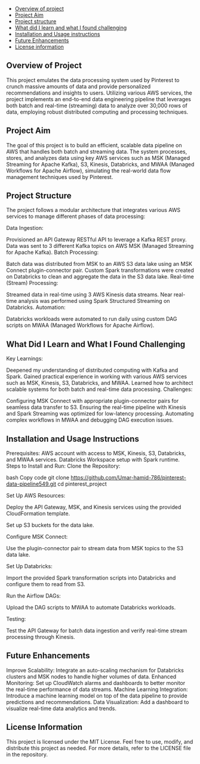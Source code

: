 - [Overview of project](#overview)
- [Project Aim](#project-structure)
- [Project structure](#project-structure)
- [What did I learn and what I found challenging](#challenge)
- [Installation and Usage instructions](#installation)
- [Future Enhancements](#future-enhancements)
- [License information](#license)



## Overview of Project
This project emulates the data processing system used by Pinterest to crunch massive amounts of data and provide personalized recommendations and insights to users. Utilizing various AWS services, the project implements an end-to-end data engineering pipeline that leverages both batch and real-time (streaming) data to analyze over 30,000 rows of data, employing robust distributed computing and processing techniques.

## Project Aim 
The goal of this project is to build an efficient, scalable data pipeline on AWS that handles both batch and streaming data. The system processes, stores, and analyzes data using key AWS services such as MSK (Managed Streaming for Apache Kafka), S3, Kinesis, Databricks, and MWAA (Managed Workflows for Apache Airflow), simulating the real-world data flow management techniques used by Pinterest.

## Project Structure 
The project follows a modular architecture that integrates various AWS services to manage different phases of data processing:

Data Ingestion:

Provisioned an API Gateway RESTful API to leverage a Kafka REST proxy.
Data was sent to 3 different Kafka topics on AWS MSK (Managed Streaming for Apache Kafka).
Batch Processing:

Batch data was distributed from MSK to an AWS S3 data lake using an MSK Connect plugin-connector pair.
Custom Spark transformations were created on Databricks to clean and aggregate the data in the S3 data lake.
Real-time (Stream) Processing:

Streamed data in real-time using 3 AWS Kinesis data streams.
Near real-time analysis was performed using Spark Structured Streaming on Databricks.
Automation:

Databricks workloads were automated to run daily using custom DAG scripts on MWAA (Managed Workflows for Apache Airflow).

## What Did I Learn and What I Found Challenging 
Key Learnings:

Deepened my understanding of distributed computing with Kafka and Spark.
Gained practical experience in working with various AWS services such as MSK, Kinesis, S3, Databricks, and MWAA.
Learned how to architect scalable systems for both batch and real-time data processing.
Challenges:

Configuring MSK Connect with appropriate plugin-connector pairs for seamless data transfer to S3.
Ensuring the real-time pipeline with Kinesis and Spark Streaming was optimized for low-latency processing.
Automating complex workflows in MWAA and debugging DAG execution issues.

## Installation and Usage Instructions 
Prerequisites:
AWS account with access to MSK, Kinesis, S3, Databricks, and MWAA services.
Databricks Workspace setup with Spark runtime.
Steps to Install and Run:
Clone the Repository:

bash
Copy code
git clone https://github.com/Umar-hamid-786/pinterest-data-pipeline549.git
cd pinterest_project

Set Up AWS Resources:

Deploy the API Gateway, MSK, and Kinesis services using the provided CloudFormation template.

Set up S3 buckets for the data lake.

Configure MSK Connect:

Use the plugin-connector pair to stream data from MSK topics to the S3 data lake.

Set Up Databricks:

Import the provided Spark transformation scripts into Databricks and configure them to read from S3.

Run the Airflow DAGs:

Upload the DAG scripts to MWAA to automate Databricks workloads.

Testing:

Test the API Gateway for batch data ingestion and verify real-time stream processing through Kinesis.

## Future Enhancements 
Improve Scalability: Integrate an auto-scaling mechanism for Databricks clusters and MSK nodes to handle higher volumes of data.
Enhanced Monitoring: Set up CloudWatch alarms and dashboards to better monitor the real-time performance of data streams.
Machine Learning Integration: Introduce a machine learning model on top of the data pipeline to provide predictions and recommendations.
Data Visualization: Add a dashboard to visualize real-time data analytics and trends.

## License Information 
This project is licensed under the MIT License. Feel free to use, modify, and distribute this project as needed. For more details, refer to the LICENSE file in the repository.